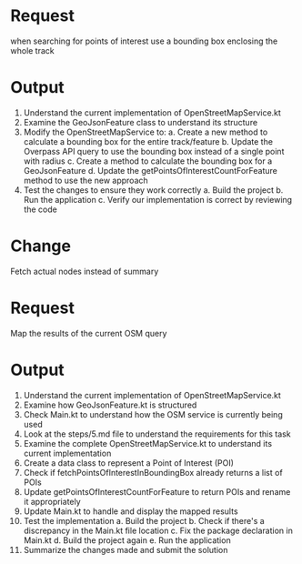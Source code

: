 # Request
when searching for points of interest use a bounding box enclosing the whole track

# Output
1. Understand the current implementation of OpenStreetMapService.kt
2. Examine the GeoJsonFeature class to understand its structure
3. Modify the OpenStreetMapService to:
   a. Create a new method to calculate a bounding box for the entire track/feature
   b. Update the Overpass API query to use the bounding box instead of a single point with radius
   c. Create a method to calculate the bounding box for a GeoJsonFeature
   d. Update the getPointsOfInterestCountForFeature method to use the new approach
4. Test the changes to ensure they work correctly
   a. Build the project
   b. Run the application
   c. Verify our implementation is correct by reviewing the code

# Change
Fetch actual nodes instead of summary

# Request
Map the results of the current OSM query

# Output
1. Understand the current implementation of OpenStreetMapService.kt
2. Examine how GeoJsonFeature.kt is structured
3. Check Main.kt to understand how the OSM service is currently being used
4. Look at the steps/5.md file to understand the requirements for this task
5. Examine the complete OpenStreetMapService.kt to understand its current implementation
6. Create a data class to represent a Point of Interest (POI)
7. Check if fetchPointsOfInterestInBoundingBox already returns a list of POIs
8. Update getPointsOfInterestCountForFeature to return POIs and rename it appropriately
9. Update Main.kt to handle and display the mapped results
10. Test the implementation
    a. Build the project
    b. Check if there's a discrepancy in the Main.kt file location
    c. Fix the package declaration in Main.kt
    d. Build the project again
    e. Run the application
11. Summarize the changes made and submit the solution